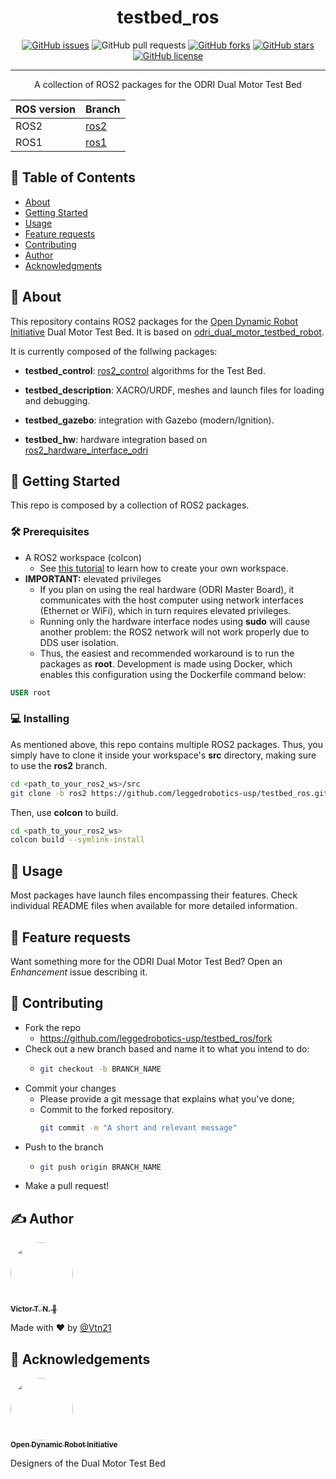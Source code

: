 <!-- <p align="center">
  <a href="" rel="noopener">
 <img width=200px height=200px src="https://i.imgur.com/6wj0hh6.jpg" alt="Project logo"></a>
</p> -->

<h1 align="center">testbed_ros</h1>

<div align="center">

  [![GitHub issues](https://img.shields.io/github/issues/leggedrobotics-usp/testbed_ros)](https://github.com/leggedrobotics-usp/testbed_ros/issues)
  ![GitHub pull requests](https://img.shields.io/github/issues-pr/leggedrobotics-usp/testbed_ros)
  [![GitHub forks](https://img.shields.io/github/forks/leggedrobotics-usp/testbed_ros)](https://github.com/leggedrobotics-usp/testbed_ros/network)
  [![GitHub stars](https://img.shields.io/github/stars/leggedrobotics-usp/testbed_ros)](https://github.com/leggedrobotics-usp/testbed_ros/stargazers)
  [![GitHub license](https://img.shields.io/github/license/leggedrobotics-usp/testbed_ros)](https://github.com/leggedrobotics-usp/testbed_ros/blob/main/LICENSE)

</div>

---

<p align="center"> A collection of ROS2 packages for the ODRI Dual Motor Test Bed
    <br>
</p>

ROS version | Branch
-- | --
ROS2 | [ros2](https://github.com/leggedrobotics-usp/testbed_ros/tree/ros2)
ROS1 | [ros1](https://github.com/leggedrobotics-usp/testbed_ros/tree/ros1)

## 📝 Table of Contents
- [About](#about)
- [Getting Started](#getting_started)
- [Usage](#usage)
- [Feature requests](#feature_requests)
- [Contributing](#contributing)
- [Author](#author)
- [Acknowledgments](#acknowledgement)

## 🧐 About <a name = "about"></a>

This repository contains ROS2 packages for the [Open Dynamic Robot Initiative](https://open-dynamic-robot-initiative.github.io/) Dual Motor Test Bed. It is based on [odri_dual_motor_testbed_robot](https://github.com/stack-of-tasks/odri_dual_motor_testbed_robot).

It is currently composed of the follwing packages:

- **testbed_control**: [ros2_control](https://control.ros.org/rolling/index.html) algorithms for the Test Bed.

- **testbed_description**: XACRO/URDF, meshes and launch files for loading and debugging.

- **testbed_gazebo**: integration with Gazebo (modern/Ignition).

- **testbed_hw**: hardware integration based on [ros2_hardware_interface_odri](https://github.com/stack-of-tasks/ros2_hardware_interface_odri)

## 🏁 Getting Started <a name = "getting_started"></a>
This repo is composed by a collection of ROS2 packages.

### 🛠 Prerequisites

- A ROS2 workspace (colcon)
  - See [this tutorial](https://docs.ros.org/en/rolling/Tutorials/Beginner-Client-Libraries/Creating-A-Workspace/Creating-A-Workspace.html) to learn how to create your own workspace.
- **IMPORTANT:** elevated privileges
  - If you plan on using the real hardware (ODRI Master Board), it communicates with the host computer using network interfaces (Ethernet or WiFi), which in turn requires elevated privileges.
  - Running only the hardware interface nodes using **sudo** will cause another problem: the ROS2 network will not work properly due to DDS user isolation.
  - Thus, the easiest and recommended workaround is to run the packages as **root**. Development is made using Docker, which enables this configuration using the Dockerfile command below:

```dockerfile
USER root
```

### 💻 Installing

As mentioned above, this repo contains multiple ROS2 packages. Thus, you simply have to clone it inside your workspace's **src** directory, making sure to use the **ros2** branch.

```bash
cd <path_to_your_ros2_ws>/src
git clone -b ros2 https://github.com/leggedrobotics-usp/testbed_ros.git
```

Then, use **colcon** to build.

```bash
cd <path_to_your_ros2_ws>
colcon build --symlink-install
```

## 🎈 Usage <a name="usage"></a>

Most packages have launch files encompassing their features. Check individual README files when available for more detailed information.

## 🔋 Feature requests <a name="feature_requests"></a>

Want something more for the ODRI Dual Motor Test Bed? Open an *Enhancement* issue describing it.

## 🤝 Contributing <a name="contributing"></a>

- Fork the repo
  - <https://github.com/leggedrobotics-usp/testbed_ros/fork>
- Check out a new branch based and name it to what you intend to do:
  - ````bash
    git checkout -b BRANCH_NAME
    ````
- Commit your changes
  - Please provide a git message that explains what you've done;
  - Commit to the forked repository.
    ````bash
    git commit -m "A short and relevant message"
    ````
- Push to the branch
  - ````bash
    git push origin BRANCH_NAME
    ````
- Make a pull request!

## ✍️ Author <a name = "author"></a>

<a href="https://github.com/Vtn21">
 <img style="border-radius: 50%;" src="https://avatars.githubusercontent.com/u/13922299?s=460&u=2e2554bb02cc92028e5cba651b04459afd3c84fd&v=4" width="100px;" alt=""/>
 <br />
 <sub><b>Victor T. N. 🤖</b></sub></a>

Made with ❤️ by [@Vtn21](https://github.com/Vtn21)

## 🎉 Acknowledgements <a name = "acknowledgement"></a>

<a href="https://github.com/open-dynamic-robot-initiative">
 <img style="border-radius: 50%;" src="https://avatars.githubusercontent.com/u/54143164?s=200&v=4" width="100px;" alt=""/>
 <br />
 <sub><b>Open Dynamic Robot Initiative</b></sub></a>

 Designers of the Dual Motor Test Bed

<!-- [![Gmail Badge](https://img.shields.io/badge/-victor.noppeney@usp.br-c14438?style=flat-square&logo=Gmail&logoColor=white&link=mailto:victor.noppeney@usp.br)](mailto:victor.noppeney@usp.br) -->

<!-- -  - Idea & Initial work -->

<!-- See also the list of [contributors](https://github.com/kylelobo/The-Documentation-Compendium/contributors) who participated in this project. -->